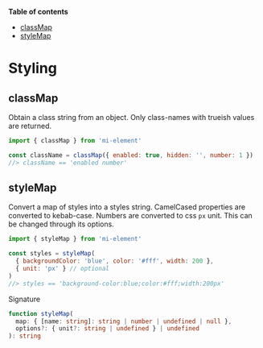 **Table of contents**

<!-- !toc (minlevel=2) -->

* [classMap](#classmap)
* [styleMap](#stylemap)

<!-- toc! -->

# Styling

## classMap

Obtain a class string from an object. Only class-names with trueish values are
returned.

```js
import { classMap } from 'mi-element'

const className = classMap({ enabled: true, hidden: '', number: 1 })
//> className == 'enabled number'
```

## styleMap

Convert a map of styles into a styles string. CamelCased properties are
converted to kebab-case. Numbers are converted to css `px` unit. This can be
changed through its options.

```js
import { styleMap } from 'mi-element'

const styles = styleMap(
  { backgroundColor: 'blue', color: '#fff', width: 200 },
  { unit: 'px' } // optional
)
//> styles == 'background-color:blue;color:#fff;width:200px'
```

Signature

```ts
function styleMap(
  map: { [name: string]: string | number | undefined | null },
  options?: { unit?: string | undefined } | undefined
): string
```
